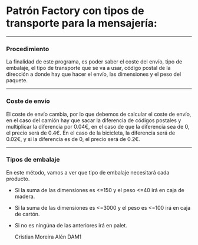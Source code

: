 # Patrón Factory con tipos de transporte para la mensajería:

---

### Procedimiento 

La finalidad de este programa, es poder saber el coste del envío, tipo de embalaje, el tipo de transporte que se va a usar, código postal de la dirección a donde hay que hacer el envío, las dimensiones y el peso del paquete.

---

### Coste de envío

El coste de envío cambia, por lo que debemos de calcular el coste de envío, en el caso del camión hay que sacar la diferencia de códigos postales y multiplicar la diferencia por 0.04€, en el caso de que la diferencia sea de 0, el precio será de 0.4€. En el caso de la bicicleta, la diferencia será de 0.02€, y si la diferencia es de 0, el precio será de 0.2€.

---

### Tipos de embalaje

En este método, vamos a ver que tipo de embalaje necesitará cada producto.

- Si la suma de las dimensiones es <=150 y el peso <=40 irá en caja de madera.
- Si la suma de las dimensiones es <=3000 y el peso es <=100 irá en caja de cartón.
- Si no es ningúna de las anteriores irá en palet.




    Cristian Moreira Alén DAM1